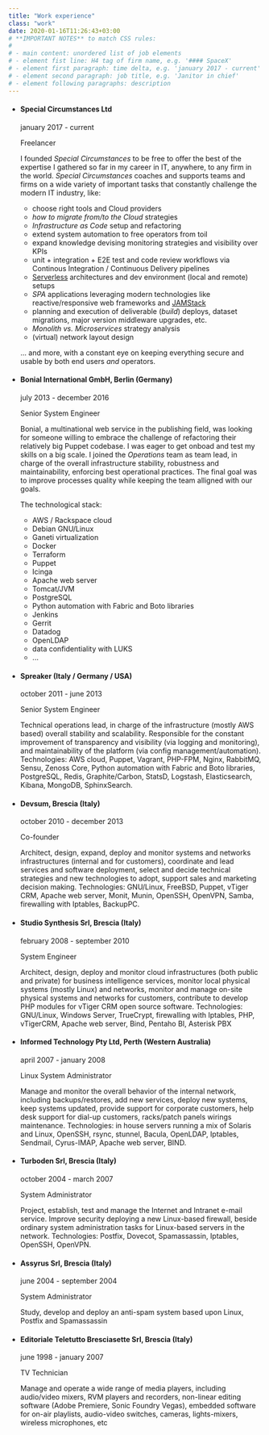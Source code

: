 ```yaml
---
title: "Work experience"
class: "work"
date: 2020-01-16T11:26:43+03:00
# **IMPORTANT NOTES** to match CSS rules:
#
# - main content: unordered list of job elements
# - element fist line: H4 tag of firm name, e.g. '#### SpaceX'
# - element first paragraph: time delta, e.g. 'january 2017 - current'
# - element second paragraph: job title, e.g. 'Janitor in chief'
# - element following paragraphs: description
---
```


- #### Special Circumstances Ltd

  january 2017 - current

  Freelancer

  I founded _Special Circumstances_ to be free to offer the best of the expertise I gathered so far in my career in IT, anywhere, to any firm in the world. _Special Circumstances_ coaches and supports teams and firms on a wide variety of important tasks that constantly challenge the modern IT industry, like:

  - choose right tools and Cloud providers
  - _how to migrate from/to the Cloud_ strategies
  - _Infrastructure as Code_ setup and refactoring
  - extend system automation to free operators from toil
  - expand knowledge devising monitoring strategies and visibility over KPIs
  - unit + integration + E2E test and code review workflows via Continous Integration / Continuous Delivery pipelines
  - [Serverless](https://serverless-conf) architectures and dev environment (local and remote) setups
  - _SPA_ applications leveraging modern technologies like reactive/responsive web frameworks and [JAMStack](https://jamstack)
  - planning and execution of deliverable (_build_) deploys, dataset migrations, major version middleware upgrades, etc.
  - _Monolith vs. Microservices_ strategy analysis
  - (virtual) network layout design

  ... and more, with a constant eye on keeping everything secure and usable by both end users _and_ operators.

- #### Bonial International GmbH, Berlin (Germany)

  july 2013 - december 2016

  Senior System Engineer

  Bonial, a multinational web service in the publishing field, was looking for someone willing to embrace the challenge of refactoring their relatively big Puppet codebase. I was eager to get onboad and test my skills on a big scale. I joined the _Operations_ team as team lead, in charge of the overall infrastructure stability, robustness and maintainability, enforcing best operational practices. The final goal was to improve processes quality while keeping the team alligned with our goals.

  The technological stack:

  - AWS / Rackspace cloud
  - Debian GNU/Linux
  - Ganeti virtualization
  - Docker
  - Terraform
  - Puppet
  - Icinga
  - Apache web server
  - Tomcat/JVM
  - PostgreSQL
  - Python automation with Fabric and Boto libraries
  - Jenkins
  - Gerrit
  - Datadog
  - OpenLDAP
  - data confidentiality with LUKS
  - ...

- #### Spreaker (Italy / Germany / USA)

  october 2011 - june 2013

  Senior System Engineer

  Technical operations lead, in charge of the infrastructure (mostly AWS based) overall stability and scalability. Responsible for the constant improvement of transparency and visibility (via logging and monitoring), and maintainability of the platform (via config management/automation). Technologies: AWS cloud, Puppet, Vagrant, PHP-FPM, Nginx, RabbitMQ, Sensu, Zenoss Core, Python automation with Fabric and Boto libraries, PostgreSQL, Redis, Graphite/Carbon, StatsD, Logstash, Elasticsearch, Kibana, MongoDB, SphinxSearch.</li>

- #### Devsum, Brescia (Italy)

  october 2010 - december 2013

  Co-founder

  Architect, design, expand, deploy and monitor systems and networks infrastructures (internal and for customers), coordinate and lead services and software deployment, select and decide technical strategies and new technologies to adopt, support sales and marketing decision making. Technologies: GNU/Linux, FreeBSD, Puppet, vTiger CRM, Apache web server, Monit, Munin, OpenSSH, OpenVPN, Samba, firewalling with Iptables, BackupPC.

- #### Studio Synthesis Srl, Brescia (Italy)

  february 2008 - september 2010

  System Engineer

  Architect, design, deploy and monitor cloud infrastructures (both public and private) for business intelligence services, monitor local physical systems (mostly Linux) and networks, monitor and manage on-site physical systems and networks for customers, contribute to develop PHP modules for vTiger CRM open source software. Technologies: GNU/Linux, Windows Server, TrueCrypt, firewalling with Iptables, PHP,  vTigerCRM, Apache web server, Bind, Pentaho BI, Asterisk PBX

- #### Informed Technology Pty Ltd, Perth (Western Australia)

  april 2007 - january 2008

  Linux System Administrator

  Manage and monitor the overall behavior of the internal network, including backups/restores, add new services, deploy new systems, keep systems updated, provide support for corporate customers, help desk support for dial-up customers, racks/patch panels wirings maintenance. Technologies: in house servers running a mix of Solaris and Linux, OpenSSH, rsync, stunnel, Bacula, OpenLDAP, Iptables, Sendmail, Cyrus-IMAP, Apache web server, BIND.

- #### Turboden Srl, Brescia (Italy)

  october 2004 - march 2007

  System Administrator

  Project, establish, test and manage the Internet and Intranet e-mail service. Improve security deploying a new Linux-based firewall, beside ordinary system administration tasks for Linux-based servers in the network. Technologies: Postfix, Dovecot, Spamassassin, Iptables, OpenSSH, OpenVPN.

- #### Assyrus Srl, Brescia (Italy)

  june 2004 - september 2004

  System Administrator

  Study, develop and deploy an anti-spam system based upon Linux, Postfix and Spamassassin

- #### Editoriale Teletutto Bresciasette Srl, Brescia (Italy)

  june 1998 - january 2007

  TV Technician

  Manage and operate a wide range of media players, including audio/video mixers, RVM players and recorders, non-linear editing software (Adobe Premiere, Sonic Foundry Vegas), embedded software for on-air playlists, audio-video switches, cameras, lights-mixers, wireless microphones, etc
